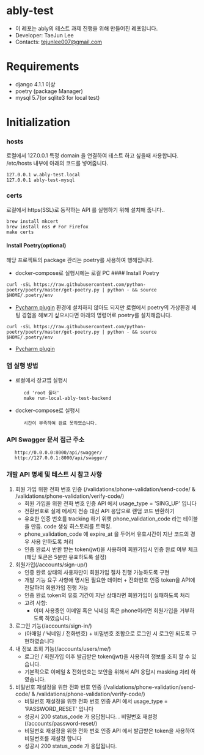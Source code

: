 # ably-test
- 이 레포는 ably의 테스트 과제 진행을 위해 만들어진 레포입니다.
- Developer: TaeJun Lee
- Contacts: tejunlee007@gmail.com

# Requirements
- django 4.1.1 이상
- poetry (package Manager)
- mysql 5.7(or sqlite3 for local test)


# Initialization
### hosts
로컬에서 127.0.0.1 특정 domain 을 연결하여 테스트 하고 싶을때 사용합니다.
/etc/hosts 내부에 아래의 코드를 넣어줍니다.
```
127.0.0.1 w.ably-test.local
127.0.0.1 ably-test-mysql 
```

### certs
로컬에서 https(SSL)로 동작하는 API 를 실행하기 위해 설치해 줍니다.. 
```
brew install mkcert
brew install nss # For Firefox
make certs
```

#### Install Poetry(optional)
해당 프로젝트의 package 관리는 poetry를 사용하여 행해집니다.
- docker-compose로 실행시에는 로컬 PC #### Install Poetry
```
curl -sSL https://raw.githubusercontent.com/python-poetry/poetry/master/get-poetry.py | python - && source $HOME/.poetry/env
```
- [Pycharm plugin](https://koxudaxi.github.io/poetry-pycharm-plugin/)
환경에 설치하지 않아도 되지만 로컬에서 poetry의 가상환경 세팅 경험을 해보기 싶으시다면 아래의 명령어로 poetry를 설치해줍니다.
```
curl -sSL https://raw.githubusercontent.com/python-poetry/poetry/master/get-poetry.py | python - && source $HOME/.poetry/env
```
- [Pycharm plugin](https://koxudaxi.github.io/poetry-pycharm-plugin/)

### 앱 실행 방법
- 로컬에서 장고앱 실행시
   ```
      cd 'root 폴더'
      make run-local-ably-test-backend 
   ```
- docker-compose로 실행시
   ```
      시간이 부족하여 완료 못하였습니다.
   ```
  
### API Swagger 문서 접근 주소
   ```
      http://0.0.0.0:8000/api/swagger/
      http://127.0.0.1:8000/api/swagger/
   ```


### 개발 API 명세 및 테스트 시 참고 사항 
1. 회원 가입 위한 전화 번호 인증 (/validations/phone-validation/send-code/ & /validations/phone-validation/verify-code/)
   - 회원 가입을 위한 전화 번호 인증 API 에서 usage_type = 'SING_UP' 입니다
   - 전환번호로 실제 메세지 전송 대신 API 응답으로 랜덤 코드 반환하기
   - 유효한 인증 번호를 tracking 하기 위햇 phone_validation_code 라는 테이블을 만듬. code 생성 히스토리를 트랙킹.
   - phone_validation_code 에 expire_at 을 두어서 유효시간이 지난 코드의 경우 사용 안하도록 처리
   - 인증 완료시 반환 받는 token(jwt)을 사용하여 회원가입시 인증 완료 여부 체크(해당 토큰은 5분만 유효하도록 설정)
2. 회원가입(/accounts/sign-up/)
   - 인증 완료 상태의 사용자만이 회원가입 절차 진행 가능하도록 구현
   - 개발 기능 요구 사항애 명시된 필요한 데이터 + 전화번호 인증 token을 API에 전달하여 회원가입 진행 가능
   - 인증 완료 token의 유효 기간이 지난 상태라면 회원가입이 실패하도록 처리
   - 고려 사항:
     - 이미 사용중인 이메일 혹은 닉네임 혹은 phone이라면 회원가입을 거부하도록 하였습니다.
3. 로그인 기능(/accounts/sign-in/)
   - (아매일 / 닉네임 / 전화번호) + 비밀번호 조합으로 로그인 시 로그인 되도록 구현하였습니다
4. 내 정보 조회 기능(/accounts/users/me/)
   - 로그인 / 회원가입 이후 발급받은 token(jwt)을 사용하여 정보를 조회 할 수 있습니다.
   - 기본적으로 이메일 & 전화번호는 보안을 위해서 API 응답시 masking 처리 하였습니다.
5. 비밀번호 재설정을 위한 전화 번호 인증 (/validations/phone-validation/send-code/ & /validations/phone-validation/verify-code/)
    - 비밀번호 재설정을 위한 전화 번호 인증 API 에서 usage_type = 'PASSWORD_RESET' 입니다
    - 성공시 200 status_code 가 응답됩니다.
. 비밀번호 재설정(/accounts/password-reset/)
   - 비밀번호 재설정을 위한 전화 번호 인증 API 에서 발급받은 token을 사용하여 비밀번호를 재설정 합니다 
   - 성공시 200 status_code 가 응답됩니다.
